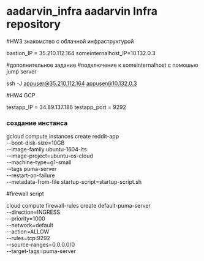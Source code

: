 # aadarvin_infra aadarvin Infra repository
#HW3 знакомство с облачной инфраструктурой

bastion_IP = 35.210.112.164
someinternalhost_IP=10.132.0.3

#дополнительное задание
#подключение к someinternalhost с помошью jump server

ssh -J  appuser@35.210.112.164 appuser@10.132.0.3

#HW4 GCP

testapp_IP = 34.89.137.186
testapp_port = 9292

### создание инстанса

gcloud compute instances create reddit-app\
  --boot-disk-size=10GB \
  --image-family ubuntu-1604-lts \
  --image-project=ubuntu-os-cloud \
  --machine-type=g1-small \
  --tags puma-server \
  --restart-on-failure \
  --metadata-from-file startup-script=startup-script.sh

#firewall script

cloud compute firewall-rules create default-puma-server\
  --direction=INGRESS \
  --priority=1000 \
  --network=default \
  --action=ALLOW \
  --rules=tcp:9292 \
  --source-ranges=0.0.0.0/0 \
  --target-tags=puma-server
